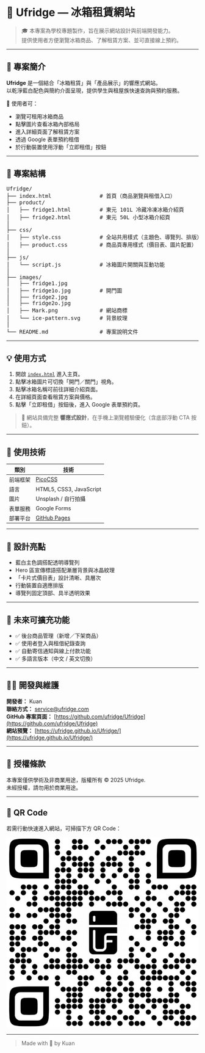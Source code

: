 # 🧊 Ufridge — 冰箱租賃網站

> 🎓 本專案為學校專題製作，旨在展示網站設計與前端開發能力。  
> 提供使用者方便瀏覽冰箱商品、了解租賃方案、並可直接線上預約。

---

## 🚀 專案簡介

**Ufridge** 是一個結合「冰箱租賃」與「產品展示」的響應式網站。  
以乾淨藍白配色與簡約介面呈現，提供學生與租屋族快速查詢與預約服務。

🔹 使用者可：
- 瀏覽可租用冰箱商品  
- 點擊圖片查看冰箱內部格局  
- 進入詳細頁面了解租賃方案  
- 透過 Google 表單預約租借  
- 於行動裝置使用浮動「立即租借」按鈕

---

## 🧱 專案結構
<pre>
Ufridge/
├── index.html               # 首頁（商品瀏覽與租借入口）
├── product/
│   ├── fridge1.html         # 東元 101L 冷藏冷凍冰箱介紹頁
│   ├── fridge2.html         # 東元 50L 小型冰箱介紹頁
│
├── css/
│   ├── style.css            # 全站共用樣式（主題色、導覽列、排版）
│   ├── product.css          # 商品頁專用樣式（價目表、圖片配置）
│
├── js/
│   └── script.js            # 冰箱圖片開關與互動功能
│
├── images/
│   ├── fridge1.jpg
│   ├── fridge1o.jpg         # 開門圖
│   ├── fridge2.jpg
│   ├── fridge2o.jpg
│   ├── Mark.png             # 網站商標
│   └── ice-pattern.svg      # 背景紋理
│
└── README.md                # 專案說明文件
</pre>
---

## 💡 使用方式

1. 開啟 [`index.html`](./index.html) 進入主頁。  
2. 點擊冰箱圖片可切換「開門／關門」視角。  
3. 點擊冰箱名稱可前往詳細介紹頁面。  
4. 在詳細頁面查看租賃方案與價格。  
5. 點擊「立即租借」按鈕後，進入 Google 表單預約頁。

> 📱 網站具備完整 **響應式設計**，在手機上瀏覽體驗優化（含底部浮動 CTA 按鈕）。

---

## 🧰 使用技術

| 類別 | 技術 |
|------|------|
| 前端框架 | [PicoCSS](https://picocss.com/) |
| 語言 | HTML5, CSS3, JavaScript |
| 圖片 | Unsplash / 自行拍攝 |
| 表單服務 | Google Forms |
| 部署平台 | [GitHub Pages](https://pages.github.com/) |

---

## 🎨 設計亮點

- 藍白主色調搭配透明導覽列  
- Hero 區宣傳標語搭配漸層背景與冰晶紋理  
- 「卡片式價目表」設計清晰、具層次  
- 行動裝置自適應排版  
- 導覽列固定頂部、具半透明效果  

---

## 🔧 未來可擴充功能

- ✅ 後台商品管理（新增／下架商品）  
- ✅ 使用者登入與租借紀錄查詢  
- ✅ 自動寄信通知與線上付款功能  
- ✅ 多語言版本（中文 / 英文切換）  

---

## 👨‍💻 開發與維護

**開發者：** Kuan  
**聯絡方式：** [service@ufridge.com](mailto:service@ufridge.com)  
**GitHub 專案頁面：** [https://github.com/ufridge/Ufridge](https://github.com/ufridge/Ufridge)  
**網站預覽：** [https://ufridge.github.io/Ufridge/](https://ufridge.github.io/Ufridge/)

---

## 🪪 授權條款

本專案僅供學術及非商業用途，版權所有 © 2025 Ufridge.  
未經授權，請勿用於商業用途。

---

## 🧊 QR Code

若需行動快速進入網站，可掃描下方 QR Code：  

![Ufridge QR Code](./images/ufridge_qr.png)

---

> Made with 💙 by Kuan